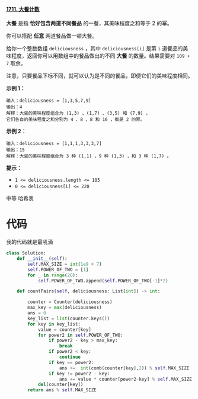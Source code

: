 <!--
 * @Description: 
 * @Autor: Au3C2
 * @Date: 2021-07-07 13:07:45
 * @LastEditors: Au3C2
 * @LastEditTime: 2021-07-07 13:08:36
-->
#### [1711. 大餐计数](https://leetcode-cn.com/problems/count-good-meals/)

**大餐** 是指 **恰好包含两道不同餐品** 的一餐，其美味程度之和等于 2 的幂。

你可以搭配 **任意** 两道餐品做一顿大餐。

给你一个整数数组 `deliciousness` ，其中 `deliciousness[i]` 是第 `i` 道餐品的美味程度，返回你可以用数组中的餐品做出的不同 **大餐** 的数量。结果需要对 `109 + 7` 取余。

注意，只要餐品下标不同，就可以认为是不同的餐品，即便它们的美味程度相同。

 

**示例 1：**

```
输入：deliciousness = [1,3,5,7,9]
输出：4
解释：大餐的美味程度组合为 (1,3) 、(1,7) 、(3,5) 和 (7,9) 。
它们各自的美味程度之和分别为 4 、8 、8 和 16 ，都是 2 的幂。
```

**示例 2：**

```
输入：deliciousness = [1,1,1,3,3,3,7]
输出：15
解释：大餐的美味程度组合为 3 种 (1,1) ，9 种 (1,3) ，和 3 种 (1,7) 。
```

 

**提示：**

-   `1 <= deliciousness.length <= 105`
-   `0 <= deliciousness[i] <= 220`

中等 哈希表

# 代码

我的代码就是最吼滴

```python
class Solution:
    def __init__(self):
        self.MAX_SIZE = int(1e9 + 7)
        self.POWER_OF_TWO = [1]
        for _ in range(20):
            self.POWER_OF_TWO.append(self.POWER_OF_TWO[-1]*2)

    def countPairs(self, deliciousness: List[int]) -> int:

        counter = Counter(deliciousness)
        max_key = max(deliciousness)
        ans = 0
        key_list = list(counter.keys())
        for key in key_list:
            value = counter[key]
            for power2 in self.POWER_OF_TWO:
                if power2 - key > max_key:
                    break
                if power2 < key:
                    continue
                if key == power2:
                    ans +=  int(comb(counter[key],2)) % self.MAX_SIZE
                if key != power2 - key:
                    ans += value * counter[power2-key] % self.MAX_SIZE
            del(counter[key])
        return ans % self.MAX_SIZE
```
